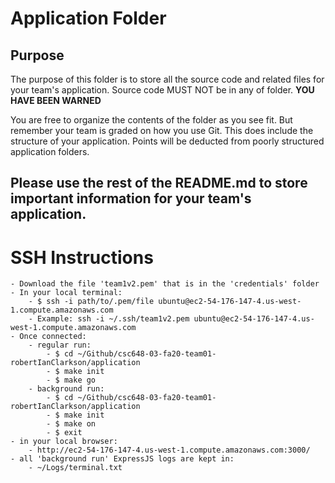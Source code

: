 # Application Folder

## Purpose
The purpose of this folder is to store all the source code and related files for your team's application. Source code MUST NOT be in any of folder. <strong>YOU HAVE BEEN WARNED</strong>

You are free to organize the contents of the folder as you see fit. But remember your team is graded on how you use Git. This does include the structure of your application. Points will be deducted from poorly structured application folders.

## Please use the rest of the README.md to store important information for your team's application.

# SSH Instructions
    - Download the file 'team1v2.pem' that is in the 'credentials' folder
    - In your local terminal:
        - $ ssh -i path/to/.pem/file ubuntu@ec2-54-176-147-4.us-west-1.compute.amazonaws.com
        - Example: ssh -i ~/.ssh/team1v2.pem ubuntu@ec2-54-176-147-4.us-west-1.compute.amazonaws.com
    - Once connected:
        - regular run:
            - $ cd ~/Github/csc648-03-fa20-team01-robertIanClarkson/application
            - $ make init
            - $ make go
        - background run:
            - $ cd ~/Github/csc648-03-fa20-team01-robertIanClarkson/application
            - $ make init
            - $ make on
            - $ exit
    - in your local browser:
        - http://ec2-54-176-147-4.us-west-1.compute.amazonaws.com:3000/
    - all 'background run' ExpressJS logs are kept in:
        - ~/Logs/terminal.txt
